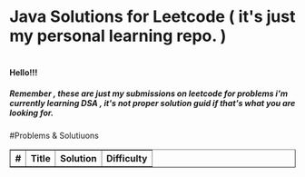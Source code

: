 <h1>Java Solutions for Leetcode ( it's just my personal learning repo. )<h1>   

  <h4>Hello!!!</h4>
  <h5>Remember , these are just my submissions on leetcode for problems i'm currently learning DSA , it's not proper solution guid if that's what you are looking for.</h5>
   
#Problems & Solutiuons 

<table border="1">
<tr>
<th>#</th>
<th>Title</th>
<th>Solution</th>
<th>Difficulty</th>
</tr>

